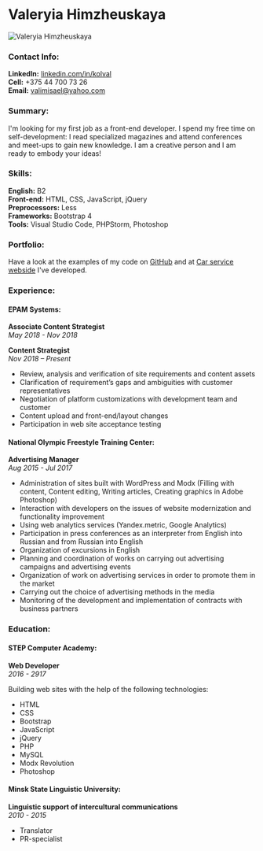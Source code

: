 # Valeryia Himzheuskaya  
    
![Valeryia Himzheuskaya](https://avatars0.githubusercontent.com/u/28706062?s=460&v=4)  
    
### Contact Info:  
**LinkedIn:** [linkedin.com/in/kolval](linkedin.com/in/kolval)  
**Cell:** +375 44 700 73 26  
**Email:** valimisael@yahoo.com  
  
### Summary:  
I'm looking for my first job as a front-end developer. I spend my free time on self-development: I read specialized magazines and attend conferences and meet-ups to gain new knowledge. I am a creative person and I am ready to embody your ideas!  
  
### Skills:  
**English:** B2  
**Front-end:** HTML, CSS, JavaScript, jQuery  
**Preprocessors:** Less  
**Frameworks:** Bootstrap 4  
**Tools:** Visual Studio Code, PHPStorm, Photoshop  
  
### Portfolio:  
Have a look at the examples of my code on [GitHub](https://github.com/Valimisael) and at [Car service webside](https://traitek.by) I've developed.  
  
### Experience:  
#### EPAM Systems:  
**Associate Content Strategist**  
_May 2018 - Nov 2018_  
  
**Content Strategist**  
_Nov 2018 – Present_  
  
+ Review, analysis and verification of site requirements and content assets  
+ Clarification of requirement’s gaps and ambiguities with customer representatives  
+ Negotiation of platform customizations with development team and customer  
+ Content upload and front-end/layout changes  
+ Participation in web site acceptance testing  
  
#### National Olympic Freestyle Training Center:  
**Advertising Manager**  
_Aug 2015 - Jul 2017_  
  
+ Administration of sites built with WordPress and Modx (Filling with content, Content editing, Writing articles, Creating graphics in Adobe Photoshop)  
+ Interaction with developers on the issues of website modernization and functionality improvement  
+ Using web analytics services (Yandex.metric, Google Analytics)  
+ Participation in press conferences as an interpreter from English into Russian and from Russian into English  
+ Organization of excursions in English  
+ Planning and coordination of works on carrying out advertising campaigns and advertising events  
+ Organization of work on advertising services in order to promote them in the market  
+ Carrying out the choice of advertising methods in the media  
+ Monitoring of the development and implementation of contracts with business partners   
  
### Education:  
#### STEP Computer Academy:  
**Web Developer**  
_2016 - 2917_  
  
Building web sites with the help of the following technologies:  
  
- HTML  
- CSS  
- Bootstrap  
- JavaScript  
- jQuery  
- PHP  
- MySQL  
- Modx Revolution  
- Photoshop  
  
#### Minsk State Linguistic University:  
**Linguistic support of intercultural communications**  
_2010 - 2015_  
  
- Translator  
- PR-specialist  
